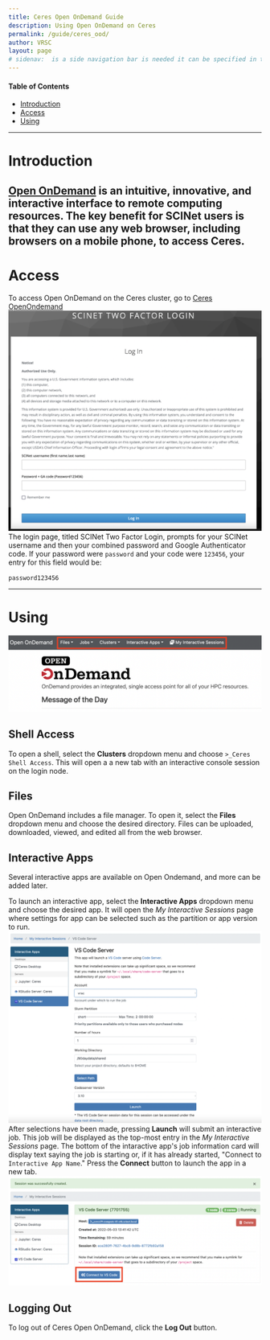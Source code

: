 ```yaml
---
title: Ceres Open OnDemand Guide
description: Using Open OnDemand on Ceres
permalink: /guide/ceres_ood/
author: VRSC
layout: page
# sidenav:  is a side navigation bar is needed it can be specified in the _data/navigation.yml file
---
```


#### Table of Contents
* [Introduction](#introduction)
* [Access](#access)
* [Using](#using)

---
# Introduction
[Open OnDemand](https://openondemand.org/) is an intuitive, innovative, and interactive interface to remote computing resources. The key benefit for SCINet users is that they can use any web browser, including browsers on a mobile phone, to access Ceres. 
---
# Access
To access Open OnDemand on the Ceres cluster, go to [Ceres OpenOndemand](http://ceres-ood.scinet.usda.gov/)
![screenshot of Open OnDemand Ceres login page](/assets/img/ood_ceres_loginpage.png)
The login page, titled SCINet Two Factor Login, prompts for your SCINet username and then your combined password and Google Authenticator code. If your password were `password` and your code were `123456`, your entry for this field would be:
```
password123456
```
---
# Using
![screenshot of Open OnDemand Ceres Dropdowns Banner](/assets/img/ood_ceres_banner.png)
## Shell Access
To open a shell, select the **Clusters** dropdown menu and choose `>_Ceres Shell Access`. This will open a a new tab with an interactive console session on the login node.

## Files
Open OnDemand includes a file manager. To open it, select the **Files** dropdown menu and choose the desired directory. Files can be uploaded, downloaded, viewed, and edited all from the web browser.

## Interactive Apps
Several interactive apps are available on Open Ondemand, and more can be added later. 

To launch an interactive app, select the **Interactive Apps** dropdown menu and choose the desired app. It will open the *My Interactive Sessions* page where settings for app can be selected such as the partition or app version to run. 
![screenshot of Open OnDemand Ceres interactive apps configuration page](/assets/img/ood_ceres_interactive_setup.png)
After selections have been made, pressing **Launch** will submit an interactive job. This job will be displayed as the top-most entry in the *My Interactive Sessions* page. The bottom of the intaractive app's job information card will display text saying the job is starting or, if it has already started, "Connect to `Interactive App Name`." Press the **Connect** button to launch the app in a new tab. 
![screenshot of Open OnDemand Ceres interactive apps job card with connect to button highlighted](/assets/img/ood_ceres_interactive_card.png)
## Logging Out
To log out of Ceres Open OnDemand, click the **Log Out** button. 
